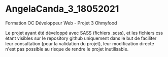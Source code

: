 # AngelaCanda_3_18052021

Formation OC Développeur Web - Projet 3 Ohmyfood

Le projet ayant été développé avec SASS (fichiers .scss), et les fichiers css étant visibles sur le repository github uniquement dans le but de faciliter leur consultation (pour la validation du projet), leur modification directe n'est pas possible au risque de rendre le projet inutilisable.
